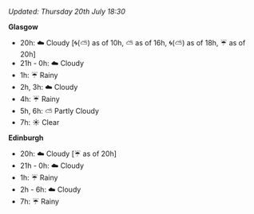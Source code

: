 *Updated: Thursday 20th July 18:30*

**Glasgow**

* 20h: :cloud: Cloudy [:cyclone:(:partly_sunny:) as of 10h, :partly_sunny: as of 16h, :cyclone:(:partly_sunny:) as of 18h, :umbrella: as of 20h]
* 21h - 0h: :cloud: Cloudy
* 1h: :umbrella: Rainy
* 2h, 3h: :cloud: Cloudy
* 4h: :umbrella: Rainy
* 5h, 6h: :partly_sunny: Partly Cloudy
* 7h: :sunny: Clear

**Edinburgh**

* 20h: :cloud: Cloudy [:umbrella: as of 20h]
* 21h - 0h: :cloud: Cloudy
* 1h: :umbrella: Rainy
* 2h - 6h: :cloud: Cloudy
* 7h: :umbrella: Rainy
